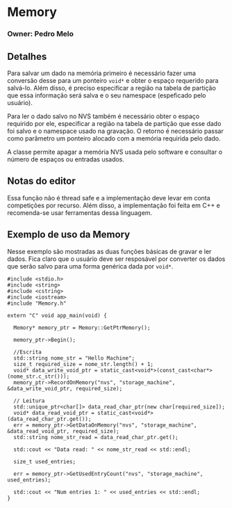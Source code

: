 # Memory
### Owner: Pedro Melo 

## Detalhes

Para salvar um dado na memória primeiro é necessário fazer uma conversão desse para um ponteiro `void*` e obter o espaço requerido para salvá-lo. Além disso, é preciso especificar a região na tabela de partição que essa informação será salva e o seu namespace (espeficado pelo usuário).

Para ler o dado salvo no NVS também é necessário obter o espaço requirido por ele, especificar a região na tabela de partição que esse dado foi salvo e o namespace usado na gravação. O retorno é necessário passar como parâmetro um ponteiro alocado com a memória requirida pelo dado. 

A classe permite apagar a memória NVS usada pelo software e consultar o número de espaços ou entradas usados.

## Notas do editor

Essa função não é thread safe e a implementação deve levar em conta competições por recurso. Além disso, a implementação foi feita em C++ e recomenda-se usar ferramentas dessa linguagem.

## Exemplo de uso da Memory

Nesse exemplo são mostradas as duas funções básicas de gravar e ler dados. Fica claro que o usuário deve ser resposável por converter os dados que serão salvo para uma forma genérica dada por `void*`.

```
#include <stdio.h>
#include <string>
#include <cstring>
#include <iostream>
#include "Memory.h"

extern "C" void app_main(void) {

  Memory* memory_ptr = Memory::GetPtrMemory();

  memory_ptr->Begin();

  //Escrita
  std::string nome_str = "Hello Machine";
  size_t required_size = nome_str.length() + 1;
  void* data_write_void_ptr = static_cast<void*>(const_cast<char*>(nome_str.c_str()));
  memory_ptr->RecordOnMemory("nvs", "storage_machine", &data_write_void_ptr, required_size);

  // Leitura
  std::unique_ptr<char[]> data_read_char_ptr(new char[required_size]);
  void* data_read_void_ptr = static_cast<void*>(data_read_char_ptr.get());
  err = memory_ptr->GetDataOnMemory("nvs", "storage_machine", &data_read_void_ptr, required_size);
  std::string nome_str_read = data_read_char_ptr.get();

  std::cout << "Data read: " << nome_str_read << std::endl;

  size_t used_entries;

  err = memory_ptr->GetUsedEntryCount("nvs", "storage_machine", used_entries);

  std::cout << "Num entries 1: " << used_entries << std::endl;
}

```